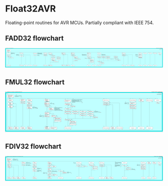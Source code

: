 ﻿# Float32AVR
Floating-point routines for AVR MCUs.
Partially compliant with IEEE 754.

## FADD32 flowchart
![](docs/flowchart_fadd.png)
## FMUL32 flowchart
![](docs/flowchart_fmul.png)
## FDIV32 flowchart
![](docs/flowchart_fdiv.png)
